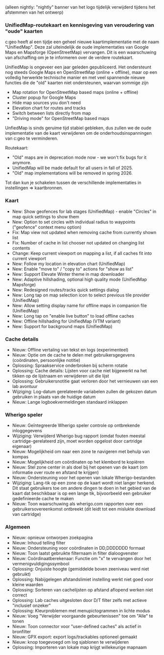 (alleen nightly: "nightly" banner van het logo tijdelijk verwijderd tijdens het afstemmen van het ontwerp)

### UnifiedMap-routekaart en kennisgeving van veroudering van "oude" kaarten
c:geo heeft al een tijdje een geheel nieuwe kaartimplementatie met de naam "UnifiedMap". Deze zal uiteindelijk de oude implementaties van Google Maps en Mapsforge (OpenStreetMap) vervangen. Dit is een waarschuwing van afschaffing om je te informeren over de verdere routekaart.

UnifiedMap is ongeveer een jaar geleden gepubliceerd. Het ondersteunt nog steeds Google Maps en OpenStreetMap (online + offline), maar op een volledig herwerkte technische manier en met veel spannende nieuwe functies die de "old" kaarten niet ondersteunen, waarvan sommige zijn
- Map rotation for OpenStreetMap based maps (online + offline)
- Cluster popup for Google Maps
- Hide map sources you don't need
- Elevation chart for routes and tracks
- Switch between lists directly from map
- "Driving mode" for OpenStreetMap based maps

UnfiedMap is sinds geruime tijd stabiel gebleken, dus zullen we de oude implementatie van de kaart verwijderen om de onderhoudsinspanningen van c:geo te verminderen.

Routekaart:
- "Old" maps are in deprecation mode now - we won't fix bugs for it anymore.
- UnifiedMap will be made default for all users in fall of 2025.
- "Old" map implementations will be removed in spring 2026.

Tot dan kun je schakelen tussen de verschillende implementaties in instellingen => kaartbronnen.

### Kaart
- New: Show geofences for lab stages (UnifiedMap) - enable "Circles" in map quick settings to show them
- New: Option to set circles with individual radius to waypoints ("geofence" context menu option)
- Fix: Map view not updated when removing cache from currently shown list
- Fix: Number of cache in list chooser not updated on changing list contents
- Change: Keep current viewport on mapping a list, if all caches fit into current viewport
- New: Follow my location in elevation chart (UnifiedMap)
- New: Enable "move to" / "copy to" actions for "show as list"
- New: Support Elevate Winter theme in map downloader
- New: Adaptive hillshading, optional high quality mode (UnifiedMap Mapsforge)
- New: Redesigned routes/tracks quick settings dialog
- New: Long tap on map selection icon to select previous tile provider (UnifiedMap)
- New: Allow setting display name for offline maps in companion file (UnifiedMap)
- New: Long tap on "enable live button" to load offline caches
- New: Offline hillshading for UnifiedMap (VTM variant)
- New: Support for background maps (UnifiedMap)

### Cache details
- Nieuw: Offline vertaling van tekst en logs (experimenteel)
- Nieuw: Optie om de cache te delen met gebruikersgegevens (coördinaten, persoonlijke notitie)
- Oplossing: Spraakservice onderbroken bij scherm rotatie
- Oplossing: Cache details: Lijsten voor cache niet bijgewerkt na het tikken op de lijstnaam en verwijderen uit die lijst
- Oplossing: Gebruikersnotitie gaat verloren door het vernieuwen van een lab avontuur
- Wijziging: Log-datum gerelateerde variabelen zullen de gekozen datum gebruiken in plaats van de huidige datum
- Nieuw: Lange logboekvermeldingen standaard inklappen

### Wherigo speler
- Nieuw: Geïntegreerde Wherigo speler controle op ontbrekende inloggegevens
- Wijziging: Verwijderd Wherigo bug rapport (omdat fouten meestal cartridge-gerelateerd zijn, moet worden opgelost door cartridge eigenaar)
- Nieuw: Mogelijkheid om naar een zone te navigeren met behulp van kompas
- Nieuw: Mogelijkheid om coördinaten op het klembord te kopiëren
- Nieuw: Stel zone center in als doel bij het openen van de kaart (om informatie over route en afstand te krijgen)
- Nieuw: Ondersteuning voor het openen van lokale Wherigo-bestanden
- Wijziging: Lang-tik op een zone op de kaart wordt niet langer herkend. Dit staat gebruikers toe om andere dingen te doen in het gebied van de kaart dat beschikbaar is op een lange tik, bijvoorbeeld een gebruiker gedefinieerde cache te maken
- Nieuw: Toon waarschuwing als wherigo.com rapporten over een gebruikersovereenkomst ontbreekt (dit leidt tot een mislukte download van cartridge)

### Algemeen
- Nieuw: opnieuw ontworpen zoekpagina
- Nieuw: Inhoud telling filter
- Nieuw: Ondersteuning voor coördinaten in DD,DDDDDDD formaat
- Nieuw: Toon laatst gebruikte filternaam in filter dialoogvenster
- Nieuw: Coördinaatberekenaar: Functie om "x" te vervangen door het vermenigvuldigingssymbool
- Oplossing: Onjuiste hoogte (gemiddelde boven zeeniveau werd niet gebruikt)
- Oplossing: Nabijgelegen afstandslimiet instelling werkt niet goed voor kleine waarden
- Oplossing: Sorteren van cachelijsten op afstand aflopend werken niet correct
- Oplossing: Lab caches uitgesloten door D/T filter zelfs met actieve "inclusief onzeker"
- Oplossing: Kleurproblemen met menupictogrammen in lichte modus
- Nieuw: Voeg "Verwijder voorgaande gebeurtenissen" toe om "Alle" te tonen
- Nieuw: Toon connector voor "user-defined caches" als actief in bronfilter
- Nieuw: GPX export: export logs/trackables optioneel gemaakt
- Nieuw: knop toegevoegd om log sjablonen te verwijderen
- Oplossing: Importeren van lokale map krijgt willekeurige mapnaam
